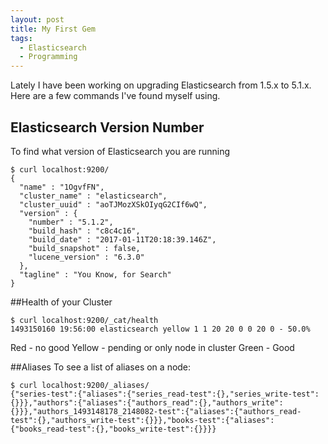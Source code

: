 ```yaml
---
layout: post
title: My First Gem
tags:
  - Elasticsearch
  - Programming
---
```


Lately I have been working on upgrading Elasticsearch from 1.5.x to 5.1.x. Here are a few commands I've found myself using.

## Elasticsearch Version Number
To find what version of Elasticsearch you are running
```
$ curl localhost:9200/
{
  "name" : "1OgvfFN",
  "cluster_name" : "elasticsearch",
  "cluster_uuid" : "aoTJMozXSkOIyqG2CIf6wQ",
  "version" : {
    "number" : "5.1.2",
    "build_hash" : "c8c4c16",
    "build_date" : "2017-01-11T20:18:39.146Z",
    "build_snapshot" : false,
    "lucene_version" : "6.3.0"
  },
  "tagline" : "You Know, for Search"
}
```
##Health of your Cluster
```
$ curl localhost:9200/_cat/health
1493150160 19:56:00 elasticsearch yellow 1 1 20 20 0 0 20 0 - 50.0%
```
Red - no good
Yellow - pending or only node in cluster
Green - Good

##Aliases
To see a list of aliases on a node:
```
$ curl localhost:9200/_aliases/
{"series-test":{"aliases":{"series_read-test":{},"series_write-test":{}}},"authors":{"aliases":{"authors_read":{},"authors_write":{}}},"authors_1493148178_2148082-test":{"aliases":{"authors_read-test":{},"authors_write-test":{}}},"books-test":{"aliases":{"books_read-test":{},"books_write-test":{}}}}
```

